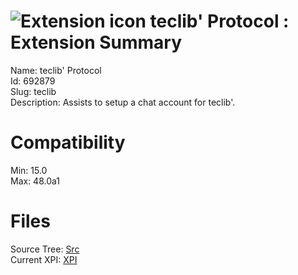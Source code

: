 # ![Extension icon](https://addons.thunderbird.net/user-media/addon_icons/692/692879-64.png?modified=1459354816) teclib' Protocol : Extension Summary

Name: teclib' Protocol  
Id: 692879  
Slug: teclib  
Description: Assists to setup a chat account for teclib'.
  

# Compatibility
Min: 15.0  
Max: 48.0a1  

# Files

Source Tree: [Src](C:/Dev/Thunderbird/ThunderKdB/xall/xOther/692879-teclib/src)  
Current XPI: [XPI](C:/Dev/Thunderbird/ThunderKdB/xall/xOther/692879-teclib/xpi)  



